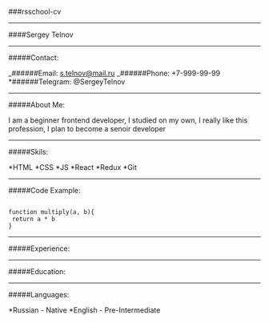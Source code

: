 ###rsschool-cv

---

####Sergey Telnov

---

#####Contact:

_######Email: s.telnov@mail.ru
_######Phone: +7-999-99-99
\*######Telegram: @SergeyTelnov

---

#####About Me:

I am a beginner frontend developer, I studied on my own, I really like this profession, I plan to become a senoir developer

---

#####Skils:

*HTML
*CSS
*JS
*React
*Redux
*Git

---

#####Code Example:

```

function multiply(a, b){
 return a * b
}

```

---

#####Experience:

---

#####Education:

---

#####Languages:

*Russian - Native
*English - Pre-Intermediate
